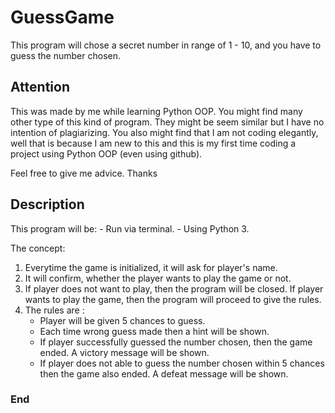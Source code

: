 # GuessGame
This program will chose a secret number in range of 1 - 10, and you have to guess the number chosen.

## Attention
This was made by me while learning Python OOP.
You might find many other type of this kind of program. They might be seem similar but I have no intention of plagiarizing. 
You also might find that I am not coding elegantly, well that is because I am new to this and this is my first time coding a project using Python OOP (even using github).

Feel free to give me advice.
Thanks

## Description
This program will be:
    - Run via terminal.
    - Using Python 3.

The concept:
1. Everytime the game is initialized, it will ask for player's name.
2. It will confirm, whether the player wants to play the game or not.
3. If player does not want to play, then the program will be closed. If player wants to play the game, then the program will proceed to give the rules.
4. The rules are :
    - Player will be given 5 chances to guess.
    - Each time wrong guess made then a hint will be shown.
    - If player successfully guessed the number chosen, then the game ended. A victory message will be shown.
    - If player does not able to guess the number chosen within 5 chances then the game also ended. A defeat message will be shown.

### End


